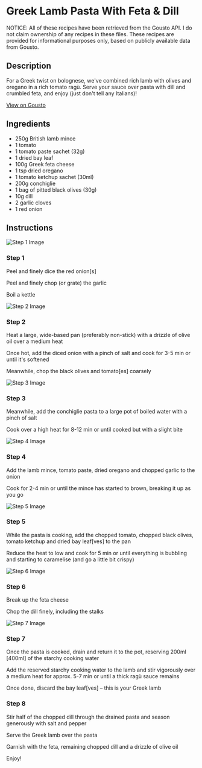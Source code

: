 # Greek Lamb Pasta With Feta & Dill

NOTICE: All of these recipes have been retrieved from the Gousto API. I do not claim ownership of any recipes in these files. These recipes are provided for informational purposes only, based on publicly available data from Gousto.

## Description

For a Greek twist on bolognese, we've combined rich lamb with olives and oregano in a rich tomato ragù. Serve your sauce over pasta with dill and crumbled feta, and enjoy (just don't tell any Italians)!

[View on Gousto](https://www.gousto.co.uk/recipes/cookbook/greek-lamb-pasta-with-feta-dill)

## Ingredients

- 250g British lamb mince 
- 1 tomato
- 1 tomato paste sachet (32g)
- 1 dried bay leaf
- 100g Greek feta cheese
- 1 tsp dried oregano 
- 1 tomato ketchup sachet (30ml)
- 200g conchiglie
- 1 bag of pitted black olives (30g)
- 10g dill
- 2 garlic cloves 
- 1 red onion

## Instructions

![Step 1 Image](https://production-media.gousto.co.uk/cms/recipe-step-image/418.step-1-x200.jpg)

### Step 1

Peel and finely dice the red onion<span class="text-danger">[s]</span>

Peel and finely chop (or grate) the garlic

Boil a kettle

![Step 2 Image](https://production-media.gousto.co.uk/cms/recipe-step-image/418.step-2-x200.jpg)

### Step 2

Heat a large, wide-based pan (preferably non-stick) with a drizzle of olive oil over a medium heat

Once hot, add the diced onion with a pinch of salt and cook for 3-5 min or until it's softened

Meanwhile, chop the black olives and tomato<span class="text-danger">[es]</span> coarsely

![Step 3 Image](https://production-media.gousto.co.uk/cms/recipe-step-image/418.step-3-x200.jpg)

### Step 3

Meanwhile, add the conchiglie pasta to a large pot of boiled water with a pinch of salt

Cook over a high heat for 8-12 min or until cooked but with a slight bite

![Step 4 Image](https://production-media.gousto.co.uk/cms/recipe-step-image/418.step-4-x200.jpg)

### Step 4

Add the lamb mince, tomato paste, dried oregano and chopped garlic to the onion

Cook for 2-4 min or until the mince has started to brown, breaking it up as you go

![Step 5 Image](https://production-media.gousto.co.uk/cms/recipe-step-image/418.step-5-x200.jpg)

### Step 5

While the pasta is cooking, add the chopped tomato, chopped black olives, tomato ketchup and dried bay leaf<span class="text-danger">[ves]</span> to the pan

Reduce the heat to low and cook for 5 min or until everything is bubbling and starting to caramelise (and go a little bit crispy)

![Step 6 Image](https://production-media.gousto.co.uk/cms/recipe-step-image/418.step-6-x200.jpg)

### Step 6

Break up the feta cheese

Chop the dill finely, including the stalks

![Step 7 Image](https://production-media.gousto.co.uk/cms/recipe-step-image/418.step-7-x200.jpg)

### Step 7

Once the pasta is cooked, drain and return it to the pot, reserving 200ml <span class="text-danger">[400ml]</span> of the starchy cooking water

Add the reserved starchy cooking water to the lamb and stir vigorously over a medium heat for approx. 5-7 min or until a thick ragù sauce remains

Once done, discard the bay leaf<span class="text-danger">[ves] </span>– this is your Greek lamb

### Step 8

Stir half of the chopped dill through the drained pasta and season generously with salt and pepper

Serve the Greek lamb over the pasta

Garnish with the feta, remaining chopped dill and a drizzle of olive oil

Enjoy!

